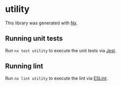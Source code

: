 # utility

This library was generated with [Nx](https://nx.dev).

## Running unit tests

Run `nx test utility` to execute the unit tests via [Jest](https://jestjs.io).

## Running lint

Run `nx lint utility` to execute the lint via [ESLint](https://eslint.org/).
